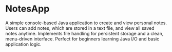 # NotesApp
A simple console-based Java application to create and view personal notes. Users can add notes, which are stored in a text file, and view all saved notes anytime. Implements file handling for persistent storage and a clean, menu-driven interface. Perfect for beginners learning Java I/O and basic application logic.
